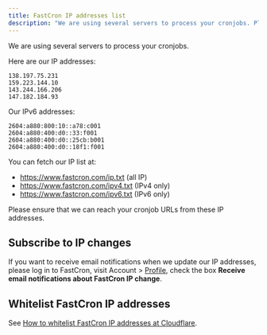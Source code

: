 ```yaml
---
title: FastCron IP addresses list
description: "We are using several servers to process your cronjobs. Please whitelist them at your firewall."
---
```


We are using several servers to process your cronjobs.

Here are our IP addresses:
```
138.197.75.231
159.223.144.10
143.244.166.206
147.182.184.93
```

Our IPv6 addresses:
```
2604:a880:800:10::a78:c001
2604:a880:400:d0::33:f001
2604:a880:400:d0::25cb:b001
2604:a880:400:d0::18f1:f001
```

You can fetch our IP list at:
- https://www.fastcron.com/ip.txt (all IP)
- https://www.fastcron.com/ipv4.txt (IPv4 only)
- https://www.fastcron.com/ipv6.txt (IPv6 only)

Please ensure that we can reach your cronjob URLs from these IP addresses.

## Subscribe to IP changes
If you want to receive email notifications when we update our IP addresses,
please log in to FastCron, visit Account > [Profile](https://app.fastcron.com/user), 
check the box **Receive email notifications about FastCron IP change**.


## Whitelist FastCron IP addresses
See [How to whitelist FastCron IP addresses at Cloudflare](/guides/cloudflare-whitelist).